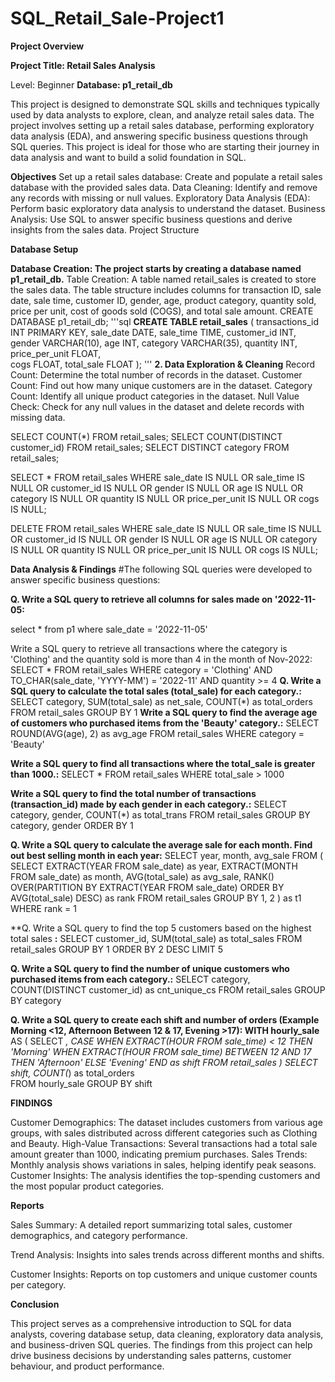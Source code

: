 # SQL_Retail_Sale-Project1
**Project Overview**

**Project Title: Retail Sales Analysis**

Level: Beginner
**Database: p1_retail_db**

This project is designed to demonstrate SQL skills and techniques typically used by data analysts to explore, clean, and analyze retail sales data. The project involves setting up a retail sales database, performing exploratory data analysis (EDA), and answering specific business questions through SQL queries. This project is ideal for those who are starting their journey in data analysis and want to build a solid foundation in SQL.

**Objectives**
Set up a retail sales database: Create and populate a retail sales database with the provided sales data.
Data Cleaning: Identify and remove any records with missing or null values.
Exploratory Data Analysis (EDA): Perform basic exploratory data analysis to understand the dataset.
Business Analysis: Use SQL to answer specific business questions and derive insights from the sales data.
Project Structure

**Database Setup**

**Database Creation: The project starts by creating a database named p1_retail_db.**
Table Creation: A table named retail_sales is created to store the sales data. The table structure includes columns for transaction ID, sale date, sale time, customer ID, gender, age, product category, quantity sold, price per unit, cost of goods sold (COGS), and total sale amount.
CREATE DATABASE p1_retail_db;
'''sql
**CREATE TABLE retail_sales**
(
    transactions_id INT PRIMARY KEY,
    sale_date DATE,	
    sale_time TIME,
    customer_id INT,	
    gender VARCHAR(10),
    age INT,
    category VARCHAR(35),
    quantity INT,
    price_per_unit FLOAT,	
    cogs FLOAT,
    total_sale FLOAT
);
'''
**2. Data Exploration & Cleaning**
Record Count: Determine the total number of records in the dataset.
Customer Count: Find out how many unique customers are in the dataset.
Category Count: Identify all unique product categories in the dataset.
Null Value Check: Check for any null values in the dataset and delete records with missing data.

SELECT COUNT(*) FROM retail_sales;
SELECT COUNT(DISTINCT customer_id) FROM retail_sales;
SELECT DISTINCT category FROM retail_sales;

SELECT * FROM retail_sales
WHERE 
    sale_date IS NULL OR sale_time IS NULL OR customer_id IS NULL OR 
    gender IS NULL OR age IS NULL OR category IS NULL OR 
    quantity IS NULL OR price_per_unit IS NULL OR cogs IS NULL;

DELETE FROM retail_sales
WHERE 
    sale_date IS NULL OR sale_time IS NULL OR customer_id IS NULL OR 
    gender IS NULL OR age IS NULL OR category IS NULL OR 
    quantity IS NULL OR price_per_unit IS NULL OR cogs IS NULL;
    
**Data Analysis & Findings**
#The following SQL queries were developed to answer specific business questions:

**Q. Write a SQL query to retrieve all columns for sales made on '2022-11-05:**

select * from p1
where
sale_date = '2022-11-05'

Write a SQL query to retrieve all transactions where the category is 'Clothing' and the quantity sold is more than 4 in the month of Nov-2022:
SELECT 
  *
FROM retail_sales
WHERE 
    category = 'Clothing'
    AND 
    TO_CHAR(sale_date, 'YYYY-MM') = '2022-11'
    AND
    quantity >= 4
**Q. Write a SQL query to calculate the total sales (total_sale) for each category.:**
SELECT 
    category,
    SUM(total_sale) as net_sale,
    COUNT(*) as total_orders
FROM retail_sales
GROUP BY 1
**Write a SQL query to find the average age of customers who purchased items from the 'Beauty' category.:**
SELECT
    ROUND(AVG(age), 2) as avg_age
FROM retail_sales
WHERE category = 'Beauty'

**Write a SQL query to find all transactions where the total_sale is greater than 1000.:**
SELECT * FROM retail_sales
WHERE total_sale > 1000

**Write a SQL query to find the total number of transactions (transaction_id) made by each gender in each category.:**
SELECT 
    category,
    gender,
    COUNT(*) as total_trans
FROM retail_sales
GROUP 
    BY 
    category,
    gender
ORDER BY 1

**Q. Write a SQL query to calculate the average sale for each month. Find out best selling month in each year:**
SELECT 
       year,
       month,
    avg_sale
FROM 
(    
SELECT 
    EXTRACT(YEAR FROM sale_date) as year,
    EXTRACT(MONTH FROM sale_date) as month,
    AVG(total_sale) as avg_sale,
    RANK() OVER(PARTITION BY EXTRACT(YEAR FROM sale_date) ORDER BY AVG(total_sale) DESC) as rank
FROM retail_sales
GROUP BY 1, 2
) as t1
WHERE rank = 1

**Q. Write a SQL query to find the top 5 customers based on the highest total sales **:**
SELECT 
    customer_id,
    SUM(total_sale) as total_sales
FROM retail_sales
GROUP BY 1
ORDER BY 2 DESC
LIMIT 5

**Q. Write a SQL query to find the number of unique customers who purchased items from each category.:**
SELECT 
    category,    
    COUNT(DISTINCT customer_id) as cnt_unique_cs
FROM retail_sales
GROUP BY category

**Q. Write a SQL query to create each shift and number of orders (Example Morning <12, Afternoon Between 12 & 17, Evening >17):
WITH hourly_sale**
AS
(
SELECT *,
    CASE
        WHEN EXTRACT(HOUR FROM sale_time) < 12 THEN 'Morning'
        WHEN EXTRACT(HOUR FROM sale_time) BETWEEN 12 AND 17 THEN 'Afternoon'
        ELSE 'Evening'
    END as shift
FROM retail_sales
)
SELECT 
    shift,
    COUNT(*) as total_orders    
FROM hourly_sale
GROUP BY shift


**FINDINGS**
 
Customer Demographics: The dataset includes customers from various age groups, with sales distributed across different categories such as Clothing and Beauty.
High-Value Transactions: Several transactions had a total sale amount greater than 1000, indicating premium purchases.
Sales Trends: Monthly analysis shows variations in sales, helping identify peak seasons.
Customer Insights: The analysis identifies the top-spending customers and the most popular product categories.


**Reports**

Sales Summary: A detailed report summarizing total sales, customer demographics, and category performance.

Trend Analysis: Insights into sales trends across different months and shifts.

Customer Insights: Reports on top customers and unique customer counts per category.

**Conclusion**

This project serves as a comprehensive introduction to SQL for data analysts, covering database setup, data cleaning, exploratory data analysis, and business-driven SQL queries. The findings from this project can help drive business decisions by understanding sales patterns, customer behaviour, and product performance.

